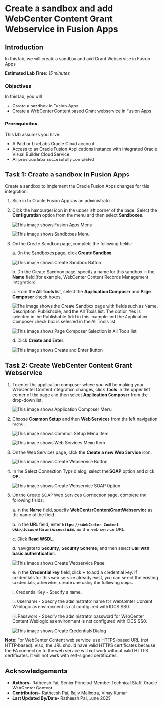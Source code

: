 # Create a sandbox and add WebCenter Content Grant Webservice in Fusion Apps

## Introduction

In this lab, we will create a sandbox and add Grant Webservice in Fusion Apps

**Estimated Lab Time**: *15 minutes*

### Objectives

In this lab, you will

- Create a sandbox in Fusion Apps
- Create a WebCenter Content based Grant webservice in Fusion Apps

### Prerequisites

This lab assumes you have:

- A Paid or LiveLabs Oracle Cloud account
- Access to an Oracle Fusion Applications instance with integrated Oracle Visual Builder Cloud Service.
- All previous labs successfully completed

## Task 1: Create a sandbox in Fusion Apps

Create a sandbox to implement the Oracle Fusion Apps changes for this integration:

1. Sign in to Oracle Fusion Apps as an administrator.

2. Click the hamburger icon in the upper left corner of the page. Select the **Configuration** option from the menu and then select **Sandboxes**.

   ![This image shows Fusion Apps Menu](images/fa-menu.png "Fusion Apps Menu")

   ![This image shows Sandboxes Menu](images/sandboxes-menu.png "Sandboxes Menu")

3. On the Create Sandbox page, complete the following fields:

    a.  On the Sandboxes page, click **Create Sandbox**.

    ![This image shows Create Sandbox Button](images/sandbox-create.png "Create Sandbox Button")

    b.  On the Create Sandbox page, specify a name for this sandbox in the **Name** field (for example, WebCenter Content Records Management Integration).

    c.  From the **All Tools** list, select the **Application Composer** and **Page Composer** check boxes.

    ![The image shows the Create Sandbox page with fields such as Name, Description, Publishable, and the All Tools list. The option Yes is selected in the Publishable field in this example and the Application Composer check box is selected in the All Tools list.](./images/sandbox-1.png "The image shows the Create Sandbox page with fields such as Name, Description, Publishable, and the All Tools list. The option Yes is selected in the Publishable field in this example and the Application Composer check box is selected in the All Tools list.")

    ![This image shows Page Composer Selection in All Tools list](images/sandbox-2.png "Page Composer Selection in All Tools list")

    d.  Click **Create and Enter**.

    ![This image shows Create and Enter Button](images/sandbox-3.png "Create and Enter Button")

## Task 2: Create WebCenter Content Grant Webservice

1. To enter the application composer where you will be making your WebCenter Content integration changes, click **Tools** in the upper left corner of the page and then select **Application Composer** from the drop-down list.

   ![This image shows Application Composer Menu](images/app-composer.png "Application Composer Menu")

2. Choose **Common Setup** and then **Web Services** from the left navigation menu.

   ![This image shows Common Setup Menu Item](images/common-setup.png "Common Setup Menu Item")

   ![This image shows Web Services Menu Item](images/webservices-menu.png "Web Services Menu Item")

3. On the Web Services page, click the **Create a new Web Service** icon.

   ![This image shows Create Webservice Button](images/webservices-create.png "Create Webservice Button")

4. In the Select Connection Type dialog, select the **SOAP** option and click **OK**.

   ![This image shows Create Webservice SOAP Option](images/ws-soap-option.png "Create Webservice SOAP Option")

5. On the Create SOAP Web Services Connection page, complete the following fields:

    a.  In the **Name** field, specify **WebCenterContentGrantWebservice** as the name of the field.

    b.  In the **URL** field, enter **`https://<WebCenter Content URL>/idcws/AfGrantAccess?WSDL`** as the web service URL.

    c.  Click **Read WSDL**.

    d.  Navigate to **Security**, **Security Scheme**, and then select **Call with basic authentication**.

    ![This image shows Create Webservice Page](images/ws-create-fields.png "Create Webservice Page")

    e.  In the **Credential key** field, click **+** to add a credential key. If credentials for this web service already exist, you can select the existing credentials, otherwise, create one using the following steps.

     i.  Credential Key - Specify a name.

     ii. Username - Specify the administrator name for WebCenter Content Weblogic as environment is not configured with IDCS SSO.

     iii. Password - Specify the administrator password for WebCenter Content Weblogic as environment is not configured with IDCS SSO.

     ![This image shows Create Credentials Dialog](images/ws-credentials.png "Create Credentials Dialog")

**Note**: For WebCenter Content web service, use HTTPS-based URL (not HTTP-based). Also, the URL should have valid HTTPS certificates because the FA connection to the web service will not work without valid HTTPS certificates. It will not work with self-signed certificates.

## Acknowledgements

- **Authors-** Ratheesh Pai, Senior Principal Member Technical Staff, Oracle WebCenter Content
- **Contributors-** Ratheesh Pai, Rajiv Malhotra, Vinay Kumar
- **Last Updated By/Date-** Ratheesh Pai, June 2025
